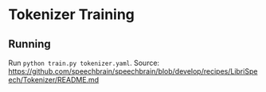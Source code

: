 # Tokenizer Training


## Running

Run `python train.py tokenizer.yaml`.
Source: <https://github.com/speechbrain/speechbrain/blob/develop/recipes/LibriSpeech/Tokenizer/README.md>
